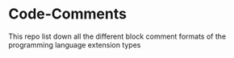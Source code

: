 # Code-Comments
This repo list down all the different block comment formats of the programming language extension types
